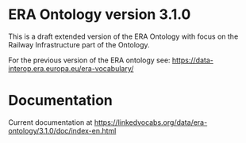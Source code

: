 # ERA Ontology version 3.1.0
This is a draft extended version of the ERA Ontology with focus on the Railway Infrastructure part of the Ontology.

For the previous version of the ERA ontology see: https://data-interop.era.europa.eu/era-vocabulary/

# Documentation
Current documentation at https://linkedvocabs.org/data/era-ontology/3.1.0/doc/index-en.html
